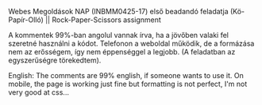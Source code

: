 Webes Megoldások NAP (INBMM0425-17) első beadandó feladatja (Kö-Papír-Olló) || Rock-Paper-Scissors assignment

A kommentek 99%-ban angolul vannak írva, ha a jövőben valaki fel szeretné használni a kódot.
Telefonon a weboldal működik, de a formázása nem az erősségem, így nem éppenséggel a legjobb.
(A feladatban az egyszerűségre törekedtem).

English:
The comments are 99% english, if someone wants to use it.
On mobile, the page is working just fine but formatting is not perfect, I'm not very good at css...
